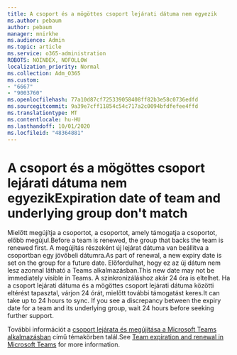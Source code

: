 ```yaml
---
title: A csoport és a mögöttes csoport lejárati dátuma nem egyezik
ms.author: pebaum
author: pebaum
manager: mnirkhe
ms.audience: Admin
ms.topic: article
ms.service: o365-administration
ROBOTS: NOINDEX, NOFOLLOW
localization_priority: Normal
ms.collection: Adm_O365
ms.custom:
- "6667"
- "9003760"
ms.openlocfilehash: 77a10d87cf725339058408ff82b3e58c0736edfd
ms.sourcegitcommit: 9a39e7cff11854c54c717a2c0094bfdfefee4ffd
ms.translationtype: MT
ms.contentlocale: hu-HU
ms.lasthandoff: 10/01/2020
ms.locfileid: "48364881"
---
```

# <a name="expiration-date-of-team-and-underlying-group-dont-match"></a><span data-ttu-id="fcc27-102">A csoport és a mögöttes csoport lejárati dátuma nem egyezik</span><span class="sxs-lookup"><span data-stu-id="fcc27-102">Expiration date of team and underlying group don't match</span></span>

<span data-ttu-id="fcc27-103">Mielőtt megújítja a csoportot, a csoportot, amely támogatja a csoportot, előbb megújul.</span><span class="sxs-lookup"><span data-stu-id="fcc27-103">Before a team is renewed, the group that backs the team is renewed first.</span></span> <span data-ttu-id="fcc27-104">A megújítás részeként új lejárat dátuma van beállítva a csoportban egy jövőbeli dátumra.</span><span class="sxs-lookup"><span data-stu-id="fcc27-104">As part of renewal, a new expiry date is set on the group for a future date.</span></span> <span data-ttu-id="fcc27-105">Előfordulhat, hogy ez az új dátum nem lesz azonnal látható a Teams alkalmazásban.</span><span class="sxs-lookup"><span data-stu-id="fcc27-105">This new date may not be immediately visible in Teams.</span></span> <span data-ttu-id="fcc27-106">A szinkronizáláshoz akár 24 óra is eltelhet. Ha a csoport lejárati dátuma és a mögöttes csoport lejárati dátuma közötti eltérést tapasztal, várjon 24 órát, mielőtt további támogatást keres.</span><span class="sxs-lookup"><span data-stu-id="fcc27-106">It can take up to 24 hours to sync. If you see a discrepancy between the expiry date for a team and its underlying group, wait 24 hours before seeking further support.</span></span>  

<span data-ttu-id="fcc27-107">További információt a [csoport lejárata és megújítása a Microsoft Teams alkalmazásban](https://docs.microsoft.com/microsoftteams/team-expiration-renewal)  című témakörben talál.</span><span class="sxs-lookup"><span data-stu-id="fcc27-107">See [Team expiration and renewal in Microsoft Teams](https://docs.microsoft.com/microsoftteams/team-expiration-renewal)  for more information.</span></span>
